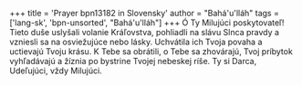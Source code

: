 +++
title = 'Prayer bpn13182 in Slovensky'
author = "Bahá'u'lláh"
tags = ['lang-sk', 'bpn-unsorted', "Bahá'u'lláh"]
+++
Ó Ty Milujúci poskytovateľ! Tieto duše uslyšali volanie Kráľovstva, pohliadli na slávu Slnca pravdy a vzniesli sa na osviežujúce nebo lásky. Uchvátila ich Tvoja povaha a uctievajú Tvoju krásu. K Tebe sa obrátili, o Tebe sa zhovárajú, Tvoj príbytok vyhľadávajú a žíznia po bystrine Tvojej nebeskej ríše.
Ty si Darca, Udeľujúci, vždy Milujúci.
